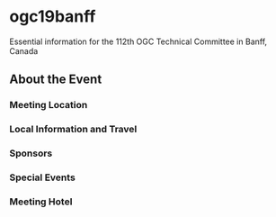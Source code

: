 # ogc19banff
Essential information for the 112th OGC Technical Committee in Banff, Canada

## About the Event

### Meeting Location

### Local Information and Travel

### Sponsors

### Special Events

### Meeting Hotel

